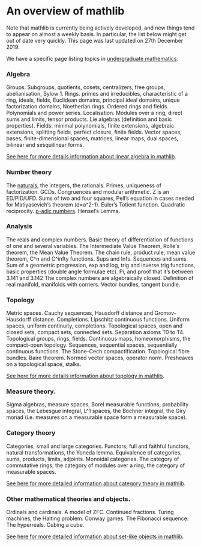 # An overview of mathlib

Note that mathlib is currently being actively developed, and new things tend to appear on almost a weekly basis. In particular, the list below might get out of date very quickly. This page was last updated on 27th December 2019.

We have a specific page listing topics in [undergraduate mathematics](undergrad.html).


### Algebra

Groups. Subgroups, quotients, cosets, centralizers, free groups, abelianisation, Sylow 1.
Rings. primes and irreducibles, characteristic of a ring, ideals, fields, Euclidean domains, principal ideal domains, unique factorization domains, Noetherian rings. Ordered rings and fields. Polynomials and power series. Localisation.
Modules over a ring, direct sums and limits, tensor products.
Lie algebras (definition and basic properties).
Fields: minimal polynomials, finite extensions, algebraic extensions, splitting fields, perfect closure, finite fields.
Vector spaces, bases, finite-dimensional spaces, matrices, linear maps, dual spaces, bilinear and sesquilinear forms.

[See here for more details information about linear algebra in mathlib](theories/linear_algebra.html).

### Number theory

The [naturals](theories/naturals.html), the integers, the rationals.
Primes, uniqueness of factorization. GCDs. Congruences and modular arithmetic. Z is an ED/PID/UFD. Sums of two and four squares, Pell’s equation in cases needed for Matiyasevich’s theorem (d=a^2-1). Euler’s Totient function. Quadratic reciprocity.
[p-adic numbers](theories/padics.html). Hensel’s Lemma.

### Analysis

The reals and complex numbers.
Basic theory of differentiation of functions of one and several variables. The Intermediate Value Theorem, Rolle's theorem, the Mean Value Theorem. The chain rule, product rule, mean value theorem, C^n and C^infty functions.
Sups and Infs. Sequences and sums. Sum of a geometric progression, exp and log, trig and inverse trig functions, basic properties (double angle formulae etc). Pi, and proof that it’s between 3.141 and 3.142
The complex numbers are algebraically closed.
Definition of real manifold, manifolds with corners. Vector bundles, tangent bundle.

### Topology

Metric spaces. Cauchy sequences, Hausdorff distance and Gromov-Hausdorff distance. Completions. Lipschitz continuous functions.
Uniform spaces, uniform continuity, completions.
Topological spaces, open and closed sets, compact sets, connected sets. Separation axioms T0 to T4. Topological groups, rings, fields. Continuous maps, homeomorphisms, the compact-open topology. Sequences, sequential spaces, sequentially continuous functions. The Stone-Cech compactification. Topological fibre bundles. Baire theorem. Normed vector spaces, operator norm.
Presheaves on a topological space, stalks.

[See here for more details information about topology in mathlib](theories/topology.html).

### Measure theory.

Sigma algebras, measure spaces, Borel measurable functions, probability spaces, the Lebesgue integral, L^1 spaces, the Bochner integral, the Giry monad (i.e. measures on a measurable space form a measurable space).

### Category theory

Categories, small and large categories.
Functors, full and faithful functors, natural transformations, the Yoneda lemma. Equivalence of categories, sums, products, limits, adjoints. Monoidal categories.
The category of commutative rings, the category of modules over a ring, the category of measurable spaces.

[See here for more detailed information about category theory in mathlib](theories/category_theory.html).

### Other mathematical theories and objects.

Ordinals and cardinals. A model of ZFC.
Continued fractions. Turing machines, the Halting problem.
Conway games. The Fibonacci sequence. The hyperreals. Cubing a cube.

[See here for more detailed information about set-like objects in mathlib](theories/sets.html).
